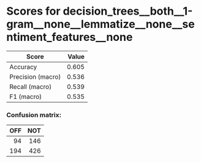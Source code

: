 # Scores for decision_trees__both__1-gram__none__lemmatize__none__sentiment_features__none
|      Score      |Value|
|-----------------|----:|
|Accuracy         |0.605|
|Precision (macro)|0.536|
|Recall (macro)   |0.539|
|F1 (macro)       |0.535|

### Confusion matrix:
|OFF|NOT|
|--:|--:|
| 94|146|
|194|426|
